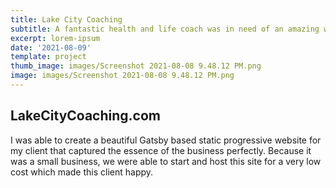```yaml
---
title: Lake City Coaching
subtitle: A fantastic health and life coach was in need of an amazing website.
excerpt: lorem-ipsum
date: '2021-08-09'
template: project
thumb_image: images/Screenshot 2021-08-08 9.48.12 PM.png
image: images/Screenshot 2021-08-08 9.48.12 PM.png
---
```

## LakeCityCoaching.com

I was able to create a beautiful Gatsby based static progressive website for my client that captured the essence of the business perfectly. Because it was a small business, we were able to start and host this site for a very low cost which made this client happy.
